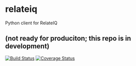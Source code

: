 # relateiq

Python client for RelateIQ

## (not ready for produciton; this repo is in development)

[![Build Status](https://travis-ci.org/tristanwietsma/relateiq.png?branch=master)](https://travis-ci.org/tristanwietsma/relateiq) [![Coverage Status](https://img.shields.io/coveralls/tristanwietsma/relateiq.svg)](https://coveralls.io/r/tristanwietsma/relateiq)
